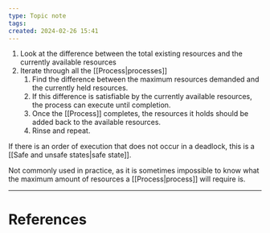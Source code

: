 ```yaml
---
type: Topic note
tags: 
created: 2024-02-26 15:41
---
```


1. Look at the difference between the total existing resources and the currently available resources
2. Iterate through all the [[Process|processes]]
	1. Find the difference between the maximum resources demanded and the currently held resources.
	2. If this difference is satisfiable by the currently available resources, the process can execute until completion.
	3. Once the [[Process]] completes, the resources it holds should be added back to the available resources.
	4. Rinse and repeat.

If there is an order of execution that does not occur in a deadlock, this is a [[Safe and unsafe states|safe state]].

Not commonly used in practice, as it is sometimes impossible to know what the maximum amount of resources a [[Process|process]] will require is.

---
# References
